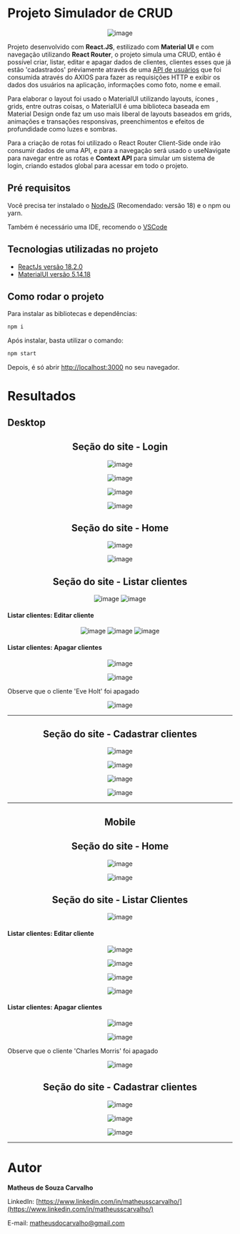 # Projeto Simulador de CRUD

<div align="center">
  
  ![image](https://github.com/matheusscarvalho1/Projeto-Simulador-de-CRUD/assets/73304785/da0f14d4-032b-4f47-98c8-aa17606efdda)


</div>

Projeto desenvolvido com <strong>React.JS</strong>, estilizado com <strong>Material UI</strong> e com navegação utilizando <strong>React Router</strong>, o projeto simula uma CRUD, então é possível criar, listar, editar e apagar dados de clientes, clientes esses que já estão 'cadastrados' préviamente através de uma [API de usuários](https://reqres.in/api/users) que foi consumida através do AXIOS para fazer as requisições HTTP e exibir os dados dos usuários na aplicação, informações como foto, nome e email.


Para elaborar o layout foi usado o MaterialUI utilizando layouts, ícones , grids, entre outras coisas, o MaterialUI é uma biblioteca baseada em Material Design onde faz um uso mais liberal de layouts baseados em grids, animações e transações responsivas, preenchimentos e efeitos de profundidade como luzes e sombras.

Para a criação de rotas foi utilizado o React Router Client-Side onde irão consumir dados de uma API, e para a navegação será usado o useNavigate para navegar entre as rotas
e <strong>Context API</strong> para simular um sistema de login, criando estados global para acessar em todo o projeto.


## Pré requisitos

Você precisa ter instalado o [NodeJS](https://nodejs.org/) (Recomendado: versão 18) e o npm ou yarn.

Também é necessário uma IDE, recomendo o [VSCode](https://code.visualstudio.com/)

## Tecnologias utilizadas no projeto

- [ReactJs versão 18.2.0](https://pt-br.legacy.reactjs.org)
- [MaterialUI versão 5.14.18](https://mui.com/material-ui/)


## Como rodar o projeto

Para instalar as bibliotecas e dependências:

```bash
npm i
```

Após instalar, basta utilizar o comando:

```bash
npm start
```

Depois, é só abrir [http://localhost:3000](http://localhost:3000) no seu navegador.

# Resultados
## Desktop

<div align="center">
<b><h2>Seção do site - Login</h2></b>

![image](https://github.com/matheusscarvalho1/Projeto-Simulador-de-CRUD/assets/73304785/4eb66bef-0f2f-4fc1-89fa-6af1c42f3321)

![image](https://github.com/matheusscarvalho1/Projeto-Simulador-de-CRUD/assets/73304785/4f1f9ed5-95a1-42f5-9290-717751a657d1)

![image](https://github.com/matheusscarvalho1/Projeto-Simulador-de-CRUD/assets/73304785/749a9277-89bb-4b1d-a4bc-f49baf4655d0)

![image](https://github.com/matheusscarvalho1/Projeto-Simulador-de-CRUD/assets/73304785/18790e03-c6d4-40b6-98b9-e62cc6cb3578)





<div align="center">
<b><h2>Seção do site - Home</h2></b>

![image](https://github.com/matheusscarvalho1/Projeto-Simulador-de-CRUD/assets/73304785/23beab90-3847-4566-a7df-424ffcd32cac)


![image](https://github.com/matheusscarvalho1/Projeto-Simulador-de-CRUD/assets/73304785/74b85be5-cda4-45ba-a99b-3dbcf7d78ae8)



<b><h2>Seção do site - Listar clientes</h2></b>
![image](https://github.com/matheusscarvalho1/Projeto-Simulador-de-CRUD/assets/73304785/c8fc8edc-94e2-46c5-b771-e2e43219d026)
![image](https://github.com/matheusscarvalho1/Projeto-Simulador-de-CRUD/assets/73304785/20aeca85-8571-4ab2-8409-0bbaac0c8c1a)

<h4 align="left">Listar clientes: Editar cliente</h4>

![image](https://github.com/matheusscarvalho1/Projeto-Simulador-de-CRUD/assets/73304785/c54b0977-ea7a-49b6-b4c1-257463f456c0)
![image](https://github.com/matheusscarvalho1/Projeto-Simulador-de-CRUD/assets/73304785/70a7b82c-41f5-481c-94ff-b1cb2d086bc2)
![image](https://github.com/matheusscarvalho1/Projeto-Simulador-de-CRUD/assets/73304785/121c1f8a-059a-41dd-8b40-985d3cc30931)


<h4 align="left">Listar clientes: Apagar clientes</h4>

![image](https://github.com/matheusscarvalho1/Projeto-Simulador-de-CRUD/assets/73304785/e8e1dc2a-73f7-4ac4-a43f-542cb0612647)

![image](https://github.com/matheusscarvalho1/Projeto-Simulador-de-CRUD/assets/73304785/7d45142a-afa4-40f1-a366-390344475e01)

<p align="left">Observe que o cliente 'Eve Holt' foi apagado</p>

![image](https://github.com/matheusscarvalho1/Projeto-Simulador-de-CRUD/assets/73304785/d227be1e-81a8-4c0f-98e4-e30c4d31a7ce)



<hr>
<b><h2>Seção do site - Cadastrar clientes</h2></b>

![image](https://github.com/matheusscarvalho1/Projeto-Simulador-de-CRUD/assets/73304785/08437ed8-95b4-42cc-a3dc-59f239d0d40d)

![image](https://github.com/matheusscarvalho1/Projeto-Simulador-de-CRUD/assets/73304785/230774cd-876d-46b7-adbc-22d83a6a319a)

![image](https://github.com/matheusscarvalho1/Projeto-Simulador-de-CRUD/assets/73304785/85873fa5-dd1c-4866-b6eb-dc98f10a932a)

![image](https://github.com/matheusscarvalho1/Projeto-Simulador-de-CRUD/assets/73304785/875322b7-ca20-47be-b4c9-71da2d0fc8fe)








<hr>


## Mobile

<div align="center">
<b><h2>Seção do site - Home</h2></b>

![image](https://github.com/matheusscarvalho1/Projeto-Simulador-de-CRUD/assets/73304785/52ce3394-97a3-40b7-8949-43e67f63fcbd)

![image](https://github.com/matheusscarvalho1/Projeto-Simulador-de-CRUD/assets/73304785/a6c6e9a5-7def-483f-abf1-089b2165d692)



<b><h2>Seção do site - Listar Clientes</h2></b>


![image](https://github.com/matheusscarvalho1/Projeto-Simulador-de-CRUD/assets/73304785/db686f80-25eb-4ec1-8acc-91916635897a)

<h4 align="left">Listar clientes: Editar cliente</h4>

![image](https://github.com/matheusscarvalho1/Projeto-Simulador-de-CRUD/assets/73304785/cb2617d5-3b46-4d43-beea-169084ba7edb)

![image](https://github.com/matheusscarvalho1/Projeto-Simulador-de-CRUD/assets/73304785/b6e8a277-e384-4f02-b94a-443336d19d65)

![image](https://github.com/matheusscarvalho1/Projeto-Simulador-de-CRUD/assets/73304785/5b2f92a2-40ec-440d-b580-394e89db4ae0)

![image](https://github.com/matheusscarvalho1/Projeto-Simulador-de-CRUD/assets/73304785/e06ac07a-dfdf-4512-85e7-f7ee12715453)

<h4 align="left">Listar clientes: Apagar clientes</h4>

![image](https://github.com/matheusscarvalho1/Projeto-Simulador-de-CRUD/assets/73304785/14da6577-e589-45c1-9da9-9972a332aace)

![image](https://github.com/matheusscarvalho1/Projeto-Simulador-de-CRUD/assets/73304785/4cfa98d4-d66c-441f-9ea3-b3a7ef684ff9)

<p align="left">Observe que o cliente 'Charles Morris' foi apagado</p>

![image](https://github.com/matheusscarvalho1/Projeto-Simulador-de-CRUD/assets/73304785/d0e9b01a-8adb-43d8-b0ad-e2acdbc7d34d)







<b><h2>Seção do site - Cadastrar clientes</h2></b>

![image](https://github.com/matheusscarvalho1/Projeto-Simulador-de-CRUD/assets/73304785/34854103-9e61-41b8-9813-cbd1def10d4c)

![image](https://github.com/matheusscarvalho1/Projeto-Simulador-de-CRUD/assets/73304785/a817cac3-5af6-4400-8ff1-662be0fa5416)

![image](https://github.com/matheusscarvalho1/Projeto-Simulador-de-CRUD/assets/73304785/33b9244a-c051-4865-a54d-4ea5a34d6635)




<hr>
</div>

<div align="left">
  
# Autor

<b>Matheus de Souza Carvalho</b>

LinkedIn:
[https://www.linkedin.com/in/matheusscarvalho/](https://www.linkedin.com/in/matheusscarvalho/)

E-mail:
matheusdocarvalho@gmail.com

</div>



